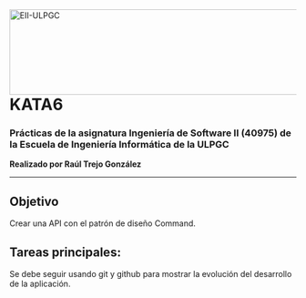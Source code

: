 <a href="https://www.eii.ulpgc.es" target="_blank">
  <img src="https://www.eii.ulpgc.es/sites/default/files/eii-acron-mod.png" alt="EII-ULPGC" style="float: right; width: 516px; height: 150px;" />
</a>

# KATA6
### Prácticas de la asignatura Ingeniería de Software II (40975) de la Escuela de Ingeniería Informática de la ULPGC  
**Realizado por Raúl Trejo González**

---

## Objetivo
Crear una API con el patrón de diseño Command.


## Tareas principales:
Se debe seguir usando git y github para mostrar la evolución del desarrollo de la aplicación.
